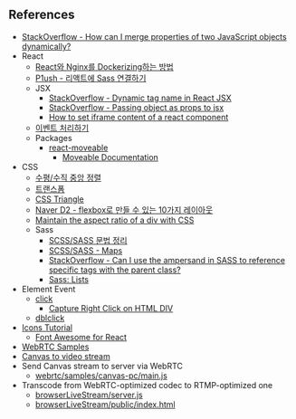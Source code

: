 ## References

-   [StackOverflow - How can I merge properties of two JavaScript objects dynamically?](https://stackoverflow.com/questions/171251/how-can-i-merge-properties-of-two-javascript-objects-dynamically)
-   React
    -   [React와 Nginx를 Dockerizing하는 방법](https://codechacha.com/ko/dockerizing-react-with-nginx/)
    -   [P1ush - 리액트에 Sass 연결하기](https://velog.io/@sky/React-%EB%A6%AC%EC%95%A1%ED%8A%B8%EC%97%90-Sass-%EC%97%B0%EA%B2%B0%ED%95%98%EA%B8%B0)
    -   JSX
        -   [StackOverflow - Dynamic tag name in React JSX](https://stackoverflow.com/questions/33471880/dynamic-tag-name-in-react-jsx)
        -   [StackOverflow - Passing object as props to jsx](https://stackoverflow.com/questions/49081549/passing-object-as-props-to-jsx)
        -   [How to set iframe content of a react component](https://stackoverflow.com/questions/34743264/how-to-set-iframe-content-of-a-react-component)
    -   [이벤트 처리하기](https://ko.reactjs.org/docs/handling-events.html)
    -   Packages
        -   [react-moveable](https://www.npmjs.com/package/@voyagerx/react-moveable)
            -   [Moveable Documentation](https://daybrush.com/moveable/release/latest/doc/index.html)
-   CSS
    -   [수평/수직 중앙 정렬](https://poiemaweb.com/css3-centering)
    -   [트랜스폼](https://poiemaweb.com/css3-transform)
    -   [CSS Triangle](https://css-tricks.com/snippets/css/css-triangle/)
    -   [Naver D2 - flexbox로 만들 수 있는 10가지 레이아웃](https://d2.naver.com/helloworld/8540176)
    -   [Maintain the aspect ratio of a div with CSS](https://stackoverflow.com/questions/1495407/maintain-the-aspect-ratio-of-a-div-with-css)
    -   Sass
        -   [SCSS/SASS 문법 정리](https://soooprmx.com/scsssass-%eb%ac%b8%eb%b2%95-%ec%a0%95%eb%a6%ac/)
        -   [SCSS/SASS - Maps](https://sass-lang.com/documentation/values/maps)
        -   [StackOverflow - Can I use the ampersand in SASS to reference specific tags with the parent class?](https://stackoverflow.com/questions/15796380/can-i-use-the-ampersand-in-sass-to-reference-specific-tags-with-the-parent-class)
        -   [Sass: Lists](https://sass-lang.com/documentation/values/lists)
-   Element Event
    -   [click](https://developer.mozilla.org/ko/docs/Web/API/Element/click_event)
        -   [Capture Right Click on HTML DIV](https://stackoverflow.com/questions/1093065/capture-right-click-on-html-div)
    -   [dblclick](https://developer.mozilla.org/en-US/docs/Web/API/Element/dblclick_event)
-   [Icons Tutorial](https://www.w3schools.com/icons/default.asp)
    -   [Font Awesome for React](https://fontawesome.com/v5/docs/web/use-with/react)
-   [WebRTC Samples](https://webrtc.github.io/samples/)
-   [Canvas to video stream](https://webrtc.github.io/samples/src/content/capture/canvas-video/)
-   Send Canvas stream to server via WebRTC
    -   [webrtc/samples/canvas-pc/main.js](https://github.com/webrtc/samples/blob/gh-pages/src/content/capture/canvas-pc/js/main.js)
-   Transcode from WebRTC-optimized codec to RTMP-optimized one
    -   [browserLiveStream/server.js](https://github.com/apivideo/browserLiveStream/blob/master/server.js)
    -   [browserLiveStream/public/index.html](https://github.com/apivideo/browserLiveStream/blob/master/public/index.html)
